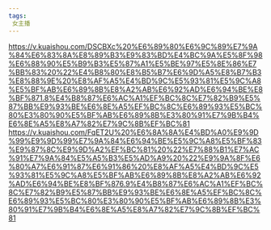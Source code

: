 ```yaml
---
tags:
 女主播
---
```

https://v.kuaishou.com/DSCBXc%20%E6%89%80%E6%9C%89%E7%9A%84%E6%83%8A%E8%89%B3%E9%83%BD%E4%BC%9A%E5%8F%98%E6%88%90%E5%B9%B3%E5%87%A1%E5%BE%97%E5%8E%86%E7%BB%83%20%22%E4%B8%80%E8%B5%B7%E6%9D%A5%E8%B7%B3%E8%88%9E%20%E8%AF%A5%E4%BD%9C%E5%93%81%E5%9C%A8%E5%BF%AB%E6%89%8B%E8%A2%AB%E6%92%AD%E6%94%BE%E8%BF%871.8%E4%B8%87%E6%AC%A1%EF%BC%8C%E7%82%B9%E5%87%BB%E9%93%BE%E6%8E%A5%EF%BC%8C%E6%89%93%E5%BC%80%E3%80%90%E5%BF%AB%E6%89%8B%E3%80%91%E7%9B%B4%E6%8E%A5%E8%A7%82%E7%9C%8B%EF%BC%81
https://v.kuaishou.com/FqET2U%20%E6%8A%8A%E4%BD%A0%E9%9D%99%E9%9D%99%E7%9A%84%E6%94%BE%E5%9C%A8%E5%BF%83%E9%87%8C%E9%9D%A2%EF%BC%81%20%22%E7%88%B1%E7%AC%91%E7%9A%84%E5%A5%B3%E5%AD%A9%20%22%E9%9A%8F%E6%80%A7%E6%91%87%E6%91%86%20%E8%AF%A5%E4%BD%9C%E5%93%81%E5%9C%A8%E5%BF%AB%E6%89%8B%E8%A2%AB%E6%92%AD%E6%94%BE%E8%BF%876.9%E4%B8%87%E6%AC%A1%EF%BC%8C%E7%82%B9%E5%87%BB%E9%93%BE%E6%8E%A5%EF%BC%8C%E6%89%93%E5%BC%80%E3%80%90%E5%BF%AB%E6%89%8B%E3%80%91%E7%9B%B4%E6%8E%A5%E8%A7%82%E7%9C%8B%EF%BC%81

